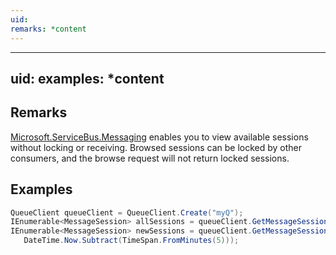 ```yaml
---
uid: 
remarks: *content
---
```

---
uid: 
examples: *content
---
## Remarks  
 [Microsoft.ServiceBus.Messaging](assetId:///N:Microsoft.ServiceBus.Messaging?qualifyHint=False&autoUpgrade=True) enables you to view available sessions without locking or receiving. Browsed sessions can be locked by other consumers, and the browse request will not return locked sessions.  
  
## Examples  
  
```c#  
QueueClient queueClient = QueueClient.Create("myQ");  
IEnumerable<MessageSession> allSessions = queueClient.GetMessageSessions();  
IEnumerable<MessageSession> newSessions = queueClient.GetMessageSessions(  
   DateTime.Now.Subtract(TimeSpan.FromMinutes(5)));  
```